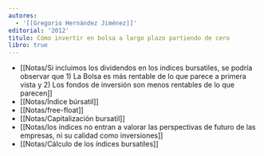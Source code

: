 ```yaml
---
autores:
  - '[[Gregorio Hernández Jiménez]]'
editorial: '2012'
titulo: Cómo invertir en bolsa a largo plazo partiendo de cero
libro: true
---
```

- [[Notas/Si incluimos los dividendos en los indices bursatiles, se podría observar que 1) La Bolsa es más rentable de lo que parece a primera vista y 2) Los fondos de inversión son menos rentables de lo que parecen]]
- [[Notas/Índice búrsatil]]
- [[Notas/free-float]]
- [[Notas/Capitalización bursatil]]
- [[Notas/los índices no entran a valorar las perspectivas de futuro de las empresas, ni su calidad como inversiones]]
- [[Notas/Cálculo de los índices bursatiles]]
